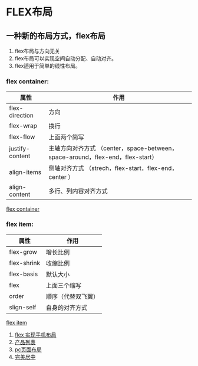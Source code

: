 # FLEX布局


## 一种新的布局方式，flex布局
1. flex布局与方向无关
2. flex布局可以实现空间自动分配、自动对齐。
3. flex适用于简单的线性布局。

### flex container:
属性| 作用
-------|----------
| flex-direction | 方向 |
| flex-wrap | 换行 |
|flex-flow|上面两个简写 |
|justify-content|主轴方向对齐方式 （center，space-between，space-around，flex-end，flex-start）|
|align-items|侧轴对齐方式 （strech，flex-start，flex-end，center ）|
|align-content|多行、列内容对齐方式 |

[flex container](http://js.jirengu.com/bupod/4/edit)

### flex item:
属性| 作用
-------|----------
| flex-grow | 增长比例
| flex-shrink | 收缩比例
| flex-basis | 默认大小
| flex | 上面三个缩写
| order | 顺序（代替双飞翼）
| slign-self | 自身的对齐方式

[flex item](http://js.jirengu.com/galun/2/edit)


1. [flex 实现手机布局](http://js.jirengu.com/gozim/4/edit)
2. [产品列表](http://js.jirengu.com/gohad/1/edit)
3. [pc页面布局](http://js.jirengu.com/nafir/3/edit)
4. [完美居中](http://js.jirengu.com/xizub/2/edit)